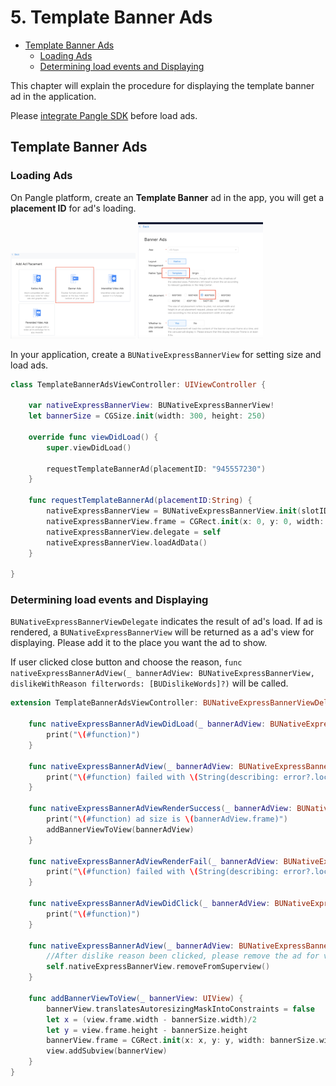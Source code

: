 # 5. Template Banner Ads


* [Template Banner Ads](#start/template_banner_ad)
  * [Loading Ads](#start/template_banner_ad_load)
  * [Determining load events and Displaying](#template_banner_ad_loadevent)

This chapter will explain the procedure for displaying the template banner ad in the application.

Please [integrate Pangle SDK](1-integrate_en.md) before load ads.



<a name="start/template_banner_ad"></a>
## Template Banner Ads

<a name="start/template_banner_ad_load"></a>
### Loading Ads

On Pangle platform, create an **Template Banner** ad in the app, you will get a **placement ID** for ad's loading.


<img src="pics/template_banner_add.png" alt="drawing" width="200"/>

<img src="pics/template_banner_set.png" alt="drawing" width="200"/>


In your application, create a `BUNativeExpressBannerView` for setting size and load ads.

```swift
class TemplateBannerAdsViewController: UIViewController {

    var nativeExpressBannerView: BUNativeExpressBannerView!
    let bannerSize = CGSize.init(width: 300, height: 250)

    override func viewDidLoad() {
        super.viewDidLoad()

        requestTemplateBannerAd(placementID: "945557230")
    }

    func requestTemplateBannerAd(placementID:String) {
        nativeExpressBannerView = BUNativeExpressBannerView.init(slotID: placementID, rootViewController: self, adSize: bannerSize, isSupportDeepLink: true)
        nativeExpressBannerView.frame = CGRect.init(x: 0, y: 0, width: bannerSize.width, height: bannerSize.height)
        nativeExpressBannerView.delegate = self
        nativeExpressBannerView.loadAdData()
    }

}

```

<a name="start/native_ad_origin_loadevent"></a>
### Determining load events and Displaying

`BUNativeExpressBannerViewDelegate` indicates the result of ad's load. If ad is rendered,
a `BUNativeExpressBannerView` will be returned as a ad's view for displaying. Please add it to the place you want the ad to show.

If user clicked close button and choose the reason, `func nativeExpressBannerAdView(_ bannerAdView: BUNativeExpressBannerView, dislikeWithReason filterwords: [BUDislikeWords]?)` will be called.


```swift
extension TemplateBannerAdsViewController: BUNativeExpressBannerViewDelegate{

    func nativeExpressBannerAdViewDidLoad(_ bannerAdView: BUNativeExpressBannerView) {
        print("\(#function)")
    }

    func nativeExpressBannerAdView(_ bannerAdView: BUNativeExpressBannerView, didLoadFailWithError error: Error?) {
        print("\(#function) failed with \(String(describing: error?.localizedDescription))")
    }

    func nativeExpressBannerAdViewRenderSuccess(_ bannerAdView: BUNativeExpressBannerView) {
        print("\(#function) ad size is \(bannerAdView.frame)")
        addBannerViewToView(bannerAdView)
    }

    func nativeExpressBannerAdViewRenderFail(_ bannerAdView: BUNativeExpressBannerView, error: Error?) {
        print("\(#function) failed with \(String(describing: error?.localizedDescription))")
    }

    func nativeExpressBannerAdViewDidClick(_ bannerAdView: BUNativeExpressBannerView) {
        print("\(#function)")
    }

    func nativeExpressBannerAdView(_ bannerAdView: BUNativeExpressBannerView, dislikeWithReason filterwords: [BUDislikeWords]?) {
        //After dislike reason been clicked, please remove the ad for view
        self.nativeExpressBannerView.removeFromSuperview()
    }

    func addBannerViewToView(_ bannerView: UIView) {
        bannerView.translatesAutoresizingMaskIntoConstraints = false
        let x = (view.frame.width - bannerSize.width)/2
        let y = view.frame.height - bannerSize.height
        bannerView.frame = CGRect.init(x: x, y: y, width: bannerSize.width, height: bannerSize.height)
        view.addSubview(bannerView)
    }
}
```
